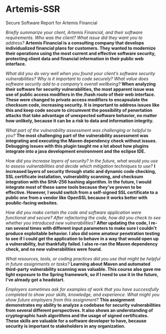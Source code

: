 # Artemis-SSR
Secure Software Report for Artemis Financial

*Briefly summarize your client, Artemis Financial, and their software requirements. Who was the client? What issue did they want you to address?*
**Artemis Financial is a consulting company that develops individualized financial plans for customers. They wanted to modernize their operations using the most current and effective software security, protecting client data and financial information in their public web interface.**

*What did you do very well when you found your client’s software security vulnerabilities? Why is it important to code securely? What value does software security add to a company’s overall wellbeing?*
**When analyzing their software for security vulnerabilities, the most apparent issue was use of public access modifiers in the /hash route of their web interface. These were changed to private access modifiers to encapsulate the checksum code, increasing security. It is important to address issues like this and keep code secure to circumvent the possibility of penertation attacks that take advantage of unexpected software behavior, no matter how unlikely, because it can be a risk to data and information integrity.**

*What part of the vulnerability assessment was challenging or helpful to you?*
**The most challenging part of the vulnerability assessment was integrating and executing the Maven dependency check without issues. Debugging issues with this plugin taught me a lot about how plugins integrate into a java development environment and the eclipse IDE.**

*How did you increase layers of security? In the future, what would you use to assess vulnerabilities and decide which mitigation techniques to use?*
**I increased layers of security through static and dynamic code checking, SSL certificate installation, vulnerability scanning, and checksum integration with the SHA-256 hashing algorithm. In the future, I would integrate most of these same tools because they've proven to be effective. However, I would switch from a self-signed SSL certificate to a public one from a vendor like OpenSSL because it works better with poublic-facing websites.**

*How did you make certain the code and software application were functional and secure? After refactoring the code, how did you check to see whether you introduced new vulnerabilities?*
**After updating the code, I re-ran several times with different input parameters to make sure I couldn't produce exploitable behavior. I also did some amateur penetration testing to see if I could get the application to behave in a way that would open up a vulnerability, but thankfully failed. I also re-ran the Maven dependency check, and no new vulnerabilities were found.**

*What resources, tools, or coding practices did you use that might be helpful in future assignments or tasks?*
**Learning about Maven and automated third-party vulnerability scanning was valuable. This course also gave me light exposure to the Spring framework, so if I need to use it in the future, I've already got a headstart.**

*Employers sometimes ask for examples of work that you have successfully completed to show your skills, knowledge, and experience. What might you show future employers from this assignment?*
**This assignment demonstrates my ability to analyze a codebase for security vulnerabilities from several different perspectives. It also shows an understanding of cryptographic hash algorithms and the usage of signed certificates. These skills are valuable for a software developer to have, because security is important to stakeholders in any organization.**
